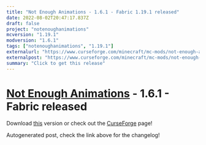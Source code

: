 ```yaml
---
title: "Not Enough Animations - 1.6.1 - Fabric 1.19.1 released"
date: 2022-08-02T20:47:17.837Z
draft: false
project: "notenoughanimations"
mcversion: "1.19.1"
modversion: "1.6.1"
tags: ["notenoughanimations", "1.19.1"]
externalurl: "https://www.curseforge.com/minecraft/mc-mods/not-enough-animations/files/3913249"
externalpost: "https://www.curseforge.com/minecraft/mc-mods/not-enough-animations/files/3913249"
summary: "Click to get this release"
---
```

# [Not Enough Animations](/project/notenoughanimations) - 1.6.1 - Fabric released
Download [this](https://www.curseforge.com/minecraft/mc-mods/not-enough-animations/files/3913249) version or check out the [CurseForge](https://www.curseforge.com/minecraft/mc-mods/not-enough-animations) page!

Autogenerated post, check the link above for the changelog!
